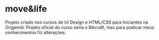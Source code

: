 # move&life
Projeto criado nos cursos de UI Design e HTML/CSS para Iniciantes na Origamid.
Projeto oficial do curso seria o Bikcraft, mas para praticar meus conhecimentos fiz alterações.
